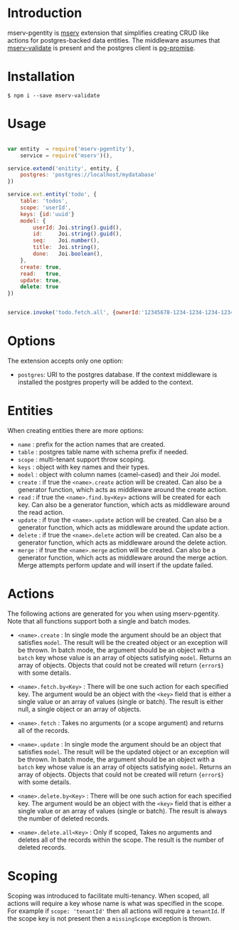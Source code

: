 # Introduction
mserv-pgentity is [mserv](https://github.com/macprog-guy/mserv) extension that simplifies creating CRUD like actions for postgres-backed data entities. The middleware assumes that [mserv-validate](https://github.com/macprog-guy/mserv-validate) is present and the postgres client is [pg-promise](https://github.com/vitaly-t/pg-promise).

# Installation

	$ npm i --save mserv-validate

# Usage

```js

var entity  = require('mserv-pgentity'),
	service = require('mserv')(),

service.extend('enitity', entity, {
	postgres: 'postgres://localhost/mydatabase'
})

service.ext.entity('todo', {
	table: 'todos',
	scope: 'userId',
	keys: {id:'uuid'}
	model: {
		userId: Joi.string().guid(),
		id:     Joi.string().guid(),
		seq:    Joi.number(),
		title:  Joi.string(),
		done:   Joi.boolean(),
	},
	create: true,
	read:   true,
	update: true,
	delete: true
})


service.invoke('todo.fetch.all', {ownerId:'12345678-1234-1234-1234-123456789012'})


```

# Options

The extension accepts only one option:

- `postgres`: URI to the postgres database. If the context middleware is installed the postgres property will be added to the context.

# Entities

When creating entities there are more options:

- `name`  : prefix for the action names that are created.
- `table` : postgres table name with schema prefix if needed.
- `scope` : multi-tenant support throw scoping.
- `keys`  : object with key names and their types.
- `model` : object with column names (camel-cased) and their Joi model.
- `create` : if true the `<name>.create` action will be created. Can also be a generator function, which acts as middleware around the create action.
- `read`   : if true the `<name>.find.by<Key>` actions will be created for each key. Can also be a generator function, which acts as middleware around the read action.
- `update` : if true the `<name>.update` action will be created. Can also be a generator function, which acts as middleware around the update action.
- `delete` : if true the `<name>.delete` action will be created. Can also be a generator function, which acts as middleware around the delete action.
- `merge` : if true the `<name>.merge` action will be created. Can also be a generator function, which acts as middleware around the merge action. Merge attempts perform update and will insert if the update failed.


# Actions

The following actions are generated for you when using mserv-pgentity. Note that all functions support
both a single and batch modes. 

- `<name>.create` : In single mode the argument should be an object that satisfies `model`. The result will be the created object or an exception will be thrown. In batch mode, the argument should be an object with a `batch` key whose value is an array of objects satisfying `model`. Returns an array of objects. Objects that could not be created will return `{error$}` with some details.

- `<name>.fetch.by<Key>` : There will be one such action for each specified key. The argument would be an object with the `<key>` field that is either a single value or an array of values (single or batch). The result is either null, a single object or an array of objects.

- `<name>.fetch` :  Takes no arguments (or a scope argument) and returns all of the records.


- `<name>.update` :  In single mode the argument should be an object that satisfies `model`. The result will be the updated object or an exception will be thrown. In batch mode, the argument should be an object with a `batch` key whose value is an array of objects satisfying `model`. Returns an array of objects. Objects that could not be created will return `{error$}` with some details.

- `<name>.delete.by<Key>` :  There will be one such action for each specified key. The argument would be an object with the `<key>` field that is either a single value or an array of values (single or batch). The result is always the number of deleted records.


- `<name>.delete.all<Key>` : Only if scoped, Takes no arguments and deletes all of the records within the scope. The result is the number of deleted records.



# Scoping

Scoping was introduced to facilitate multi-tenancy. When scoped, all actions will require a key whose name is what was specified in the scope. For example if `scope: 'tenantId'` then all actions will require a `tenantId`. If the scope key is not present then a `missingScope` exception is thrown.

